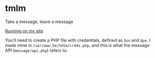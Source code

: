 # tmlm
Take a message, leave a message

[Running on my site](http://tmlm.samueltaylor.org/)

You'll need to create a PHP file with credentials, defined as `$un` and `$pw`. I made mine in `/var/www_be/tmlm/creds.php`, and this is what the message API (`message/api.php`) refers to.
